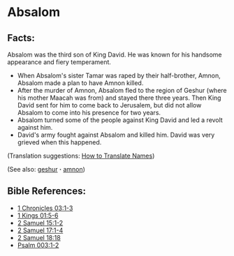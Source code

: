 # Absalom #

## Facts: ##

Absalom was the third son of King David. He was known for his handsome appearance and fiery temperament.

* When Absalom's sister Tamar was raped by their half-brother, Amnon, Absalom made a plan to have Amnon killed.
* After the murder of Amnon, Absalom fled to the region of Geshur (where his mother Maacah was from) and stayed there three years. Then King David sent for him to come back to Jerusalem, but did not allow Absalom to come into his presence for two years.
* Absalom turned some of the people against King David and led a revolt against him.
* David's army fought against Absalom and killed him. David was very grieved when this happened.

(Translation suggestions: [How to Translate Names](https://git.door43.org/Door43/en-ta-translate-vol1/src/master/content/translate_names.md))

(See also: [geshur](../other/geshur.md) **·** [amnon](../other/amnon.md))

## Bible References: ##

* [1 Chronicles 03:1-3](https://door43.org/en/bible/notes/1ch/03/01)
* [1 Kings 01:5-6](https://door43.org/en/bible/notes/1ki/01/05)
* [2 Samuel 15:1-2](https://door43.org/en/bible/notes/2sa/15/01)
* [2 Samuel 17:1-4](https://door43.org/en/bible/notes/2sa/17/01)
* [2 Samuel 18:18](https://door43.org/en/bible/notes/2sa/18/18)
* [Psalm 003:1-2](https://door43.org/en/bible/notes/psa/003/001)

